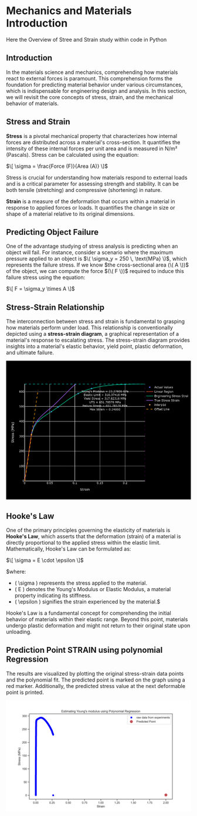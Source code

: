 # Mechanics and Materials Introduction

Here the Overview of Stree and Strain study within code in Python


## Introduction

In the materials science and mechanics, comprehending how materials react to external forces is paramount. This comprehension forms the foundation for predicting material behavior under various circumstances, which is indispensable for engineering design and analysis. In this section, we will revisit the core concepts of stress, strain, and the mechanical behavior of materials.

## Stress and Strain

**Stress** is a pivotal mechanical property that characterizes how internal forces are distributed across a material's cross-section. It quantifies the intensity of these internal forces per unit area and is measured in N/m² (Pascals). Stress can be calculated using the equation:

$\[ \sigma = \frac{Force (F)}{Area (A)} \]$

Stress is crucial for understanding how materials respond to external loads and is a critical parameter for assessing strength and stability. It can be both tensile (stretching) and compressive (shortening) in nature.

**Strain** is a measure of the deformation that occurs within a material in response to applied forces or loads. It quantifies the change in size or shape of a material relative to its original dimensions.

## Predicting Object Failure

One of the advantage studying of stress analysis is predicting when an object will fail. For instance, consider a scenario where the maximum pressure applied to an object is $\( \sigma_y = 250 \, \text{MPa} \)$, which represents the failure stress. If we know $the cross-sectional area (\( A \))$ of the object, we can compute the force $(\( F \))$ required to induce this failure stress using the equation:

$\[ F = \sigma_y \times A \]$

## Stress-Strain Relationship

The interconnection between stress and strain is fundamental to grasping how materials perform under load. This relationship is conventionally depicted using a **stress-strain diagram**, a graphical representation of a material's response to escalating stress. The stress-strain diagram provides insights into a material's elastic behavior, yield point, plastic deformation, and ultimate failure.

![Stress-Strain Diagram](Output.png)

## Hooke's Law

One of the primary principles governing the elasticity of materials is **Hooke's Law**, which asserts that the deformation (strain) of a material is directly proportional to the applied stress within the elastic limit. Mathematically, Hooke's Law can be formulated as:

$\[ \sigma = E \cdot \epsilon \]$

$where:
- \( \sigma \) represents the stress applied to the material.
- \( E \) denotes the Young's Modulus or Elastic Modulus, a material property indicating its stiffness.
- \( \epsilon \) signifies the strain experienced by the material.$

Hooke's Law is a fundamental concept for comprehending the initial behavior of materials within their elastic range. Beyond this point, materials undergo plastic deformation and might not return to their original state upon unloading.

## Prediction Point STRAIN using polynomial Regression 

The results are visualized by plotting the original stress-strain data points and the polynomial fit. The predicted point is marked on the graph using a red marker. Additionally, the predicted stress value at the next deformable point is printed.

![Predicting Deformable Point using Polynomial Regression](example-polynomial-regression-prediction.png)



